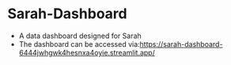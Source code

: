 # Sarah-Dashboard
- A data dashboard designed for Sarah
- The dashboard can be accessed via:https://sarah-dashboard-6444jwhgwk4hesnxa4oyie.streamlit.app/
